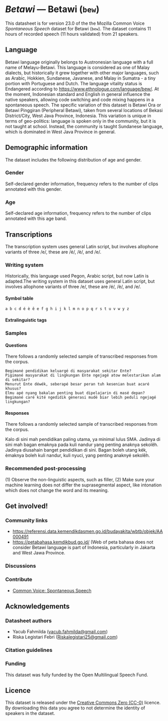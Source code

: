 # *Betawi* &mdash; Betawi (`bew`)
This datasheet is for version 23.0 of the the Mozilla Common Voice *Spontaneous Speech* dataset 
for Betawi (`bew`). The dataset contains 11 hours of recorded
speech (11 hours validated) from 21 speakers.

## Language
<!-- {{LANGUAGE_DESCRIPTION}} -->
<!-- Provide a brief (1-2 paragraph) description of your language -->

Betawi language originally belongs to Austronesian language with a full name of Melayu-Betawi. This language is considered as one of Malay dialects, but historically it grew together with other major languages, such as Arabic, Hokkien, Sundanese, Javanese, and Malay in Sumatra - a tiny portion with Portuguese and Dutch. The language vitality status is Endangered according to https://www.ethnologue.com/language/bew/. At the moment, Indonesian standard and English in general influence the native speakers, allowing code switching and code mixing happens in a spontaneous speech. The specific variation of this dataset is Betawi Ora or Betawi Pinggiran (Peripheral Betawi), taken from several locations of Bekasi District/City, West Java Province, Indonesia. This variation is unique in terms of geo-politics: language is spoken only in the community, but it is not taught at school. Instead, the community is taught Sundanese language, which is dominated in West Java Province in general. 

## Demographic information
<!-- You can get a lot of the information in this section from https://analyzer.cv-toolbox.web.tr/browse -->
The dataset includes the following distribution of age and gender.

### Gender
<!-- {{GENDER_TABLE}} -->
<!-- @ AUTOMATICALLY GENERATED @ -->
<!-- | Gender | Frequency |
|--------|-----------|
| male, masculine | ? |
| undeclared | ? |
| female, feminine | ? | -->
Self-declared gender information, frequency refers to the number of clips annotated with this gender.

### Age
<!-- {{AGE_TABLE}} -->
<!-- @ AUTOMATICALLY GENERATED @ -->
<!-- | Age band | Frequency |
|----------|-----------|
| teens | ? |
| twenties | ? |
| thirties | ? |
| fourties | ? |
| fifties | ? |
   ...if other age ranges are present in your data, add rows... -->
Self-declared age information, frequency refers to the number of clips annotated with this age band.

## Transcriptions
<!-- {{TRANSCRIPTIONS_DESCRIPTION}} -->
<!-- A description of the transcription system used -->

The transcription system uses general Latin script, but involves allophone variants of three /e/, these are /é/, /è/, and /e/. 

### Writing system
<!-- {{WRITING_SYSTEM_DESCRIPTION}} -->
<!-- @ OPTIONAL @ -->
<!-- A description of the writing system (or writing systems) used in the text corpus -->

Historically, this language used Pegon, Arabic script, but now Latin is adapted.The writing system in this dataset uses general Latin script, but involves allophone variants of three /e/, these are /é/, /è/, and /e/. 

#### Symbol table
<!-- {{ALPHABET_TABLE}} -->
<!-- @ OPTIONAL @ -->
<!-- If the writing system is alphabetic, you can include the valid alphabet here -->

```
a b c d é è ȇ e f g h i j k l m n o p q r s t u v w y z 
```

#### Extralinguistic tags



### Samples


#### Questions
<!-- {{QUESTIONS_SAMPLE}} -->
There follows a randomly selected sample of transcribed responses from the corpus.

```
Begimané pendidikan keluargé di masyarakat sekitar Ente? 
Pigimané masyarakat di lingkungan Ente ngejagé atow melestarikan alam di sekitar? 
Menurut Ente déwék, seberapé besar peran tuh kesenian buat acaré khusus? 
Elmu apé nyang bakalan penting buat dipelajarin di masé depan? 
Begimané caré kité ngedidik generasi mudé biar lebih peduli ngejagé lingkungan?
```

#### Responses
<!-- {{TRANSCRIPTIONS_SAMPLE}} -->
There follows a randomly selected sample of transcribed responses from the corpus.

Kalo di sini mah pendidikan paling utama, ya minimal lulus SMA. Jadinya di sini mah bagan emaknya pada kuli nandur yang penting anaknya sekolȇh. Jadinya diusahain banget pendidikan di sini. Bagan boleh utang kék, èmaknya boleh kuli nandur, kuli nyuci, yang penting anaknyé sekolȇh.

### Recommended post-processing
<!-- {{RECOMMENDED_POSTPROCESSING_DESCRIPTION}} -->
<!-- @ OPTIONAL @ -->
<!-- What should people do before they use the data, for example Unicode normalisation or normalisation of extralinguistic tags -->

(1) Observe the non-linguistic aspects, such as filler, (2) Make sure your machine learning does not differ the suprasegmental aspect, like intonation which does not change the word and its meaning. 

## Get involved!


### Community links
<!-- {{COMMUNITY_LINKS_LIST}} -->
<!-- @ OPTIONAL @ -->
<!-- Links to community chats / fora -->

* https://referensi.data.kemendikdasmen.go.id/budayakita/wbtb/objek/AA000491  
* https://petabahasa.kemdikbud.go.id/  (Web of peta bahasa does not consider Betawi language is part of Indonesia, particularly in Jakarta and West Jawa Province.  

### Discussions
<!-- {{DISCUSSION_LINKS_LIST}} -->
<!-- @ OPTIONAL @ -->
<!-- Any links to discussions, for example on Discourse or other fora or blogs can be included here -->



### Contribute
<!-- {{CONTRIBUTE_LINKS_LIST}} -->
<!-- Here you can include links for how to contribute to the dataset -->

* [Common Voice: Spontaneous Speech](https://commonvoice.mozilla.org/spontaneous-speech/beta/)

## Acknowledgements


### Datasheet authors
<!-- {{DATASHEET_AUTHORS_LIST}} -->
<!-- A list in the format of: Your Name <email@email.com> -->

* Yacub Fahmilda (yacub.fahmilda@gmail.com)  
* Riska Legistari Febri (Riskalegistari25@gmail.com)

### Citation guidelines
<!-- {{CITATION_DESCRIPTION}} -->
<!-- @ OPTIONAL @ -->
<!-- If you published a paper and would like people to cite it, you can include the BiBTeX here -->

### Funding
<!-- {{FUNDING_DESCRIPTION}} -->
<!-- @ OPTIONAL @ -->
<!-- If you received any funding, you can include the acknowledgement here -->

This dataset was fully funded by the Open Multilingual Speech Fund.

## Licence
This dataset is released under the [Creative Commons Zero (CC-0)](https://creativecommons.org/public-domain/cc0/) licence. By downloading this data
you agree to not determine the identity of speakers in the dataset.
